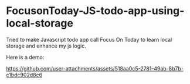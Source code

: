 # FocusonToday-JS-todo-app-using-local-storage


Tried to make Javascript todo app call Focus On Today to learn local storage and enhance my js logic.

Here is a demo:



https://github.com/user-attachments/assets/518aa0c5-2781-49ab-8b7b-c1bdc902d8c6
